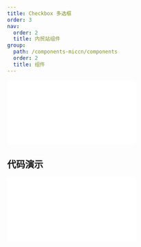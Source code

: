 ```yaml
---
title: Checkbox 多选框
order: 3
nav:
  order: 2
  title: 内贸站组件
group:
  path: /components-miccn/components
  order: 2
  title: 组件
---
```


<div>
<embed src="@docs-common/checkbox/index.md"></embed>
</div>

## 代码演示

<Row gutter=8>
<Col span=12>
  <!-- <embed src="@abiz-rc-miccn/checkbox/demo/index.md"></embed> -->
  
</Col> 
<Col span=12>
  
</Col> 
</Row>

<div>
<embed src="@docs-common/checkbox/index-api.md"></embed>
</div>